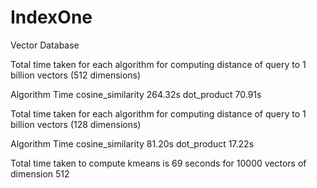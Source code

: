 # IndexOne
Vector Database


Total time taken for each algorithm for computing distance of query to 1 billion vectors (512 dimensions)


Algorithm                    Time
cosine_similarity             264.32s
dot_product                   70.91s


Total time taken for each algorithm for computing distance of query to 1 billion vectors (128 dimensions)


Algorithm                    Time
cosine_similarity             81.20s
dot_product                   17.22s


Total time taken to compute kmeans is 69 seconds for 10000 vectors of dimension 512